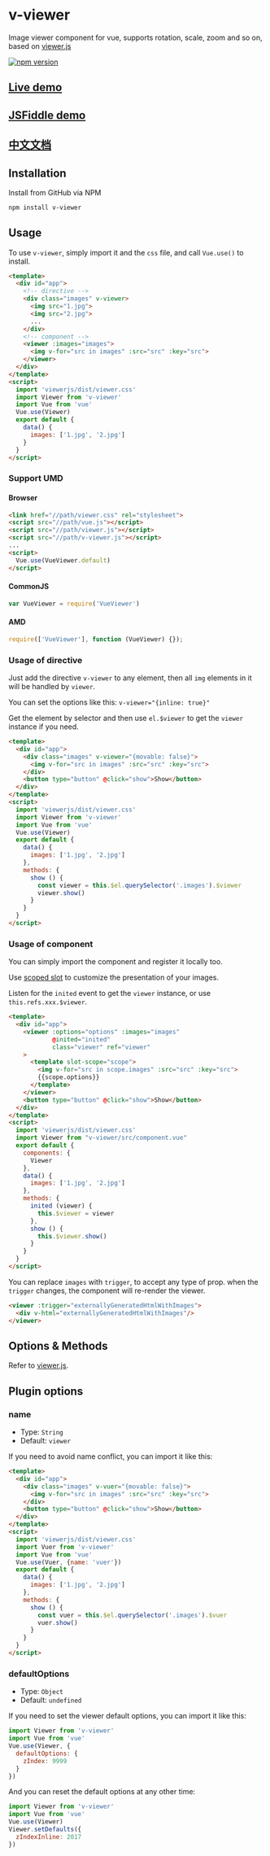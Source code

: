 # v-viewer
Image viewer component for vue, supports rotation, scale, zoom and so on, based on [viewer.js](https://github.com/fengyuanchen/viewerjs)

[![npm version](https://badge.fury.io/js/v-viewer.svg)](https://badge.fury.io/js/v-viewer)

## [Live demo](http://mirari.github.io/v-viewer/)

## [JSFiddle demo](https://jsfiddle.net/mirari/n1L0gxtv/)

## [中文文档](http://mirari.cc/2017/08/27/Vue%E5%9B%BE%E7%89%87%E6%B5%8F%E8%A7%88%E7%BB%84%E4%BB%B6v-viewer%EF%BC%8C%E6%94%AF%E6%8C%81%E6%97%8B%E8%BD%AC%E3%80%81%E7%BC%A9%E6%94%BE%E3%80%81%E7%BF%BB%E8%BD%AC%E7%AD%89%E6%93%8D%E4%BD%9C/)

## Installation 
Install from GitHub via NPM
```bash
npm install v-viewer
```

## Usage

To use `v-viewer`, simply import it and the `css` file, and call `Vue.use()` to install.

```html
<template>
  <div id="app">
    <!-- directive -->
    <div class="images" v-viewer>
      <img src="1.jpg">
      <img src="2.jpg">
      ...
    </div>
    <!-- component -->
    <viewer :images="images">
      <img v-for="src in images" :src="src" :key="src">
    </viewer>
  </div>
</template>
<script>
  import 'viewerjs/dist/viewer.css'
  import Viewer from 'v-viewer'
  import Vue from 'vue'
  Vue.use(Viewer)
  export default {
    data() {
      images: ['1.jpg', '2.jpg']
    }
  }
</script>
```


### Support UMD

#### Browser
```html
<link href="//path/viewer.css" rel="stylesheet">
<script src="//path/vue.js"></script>
<script src="//path/viewer.js"></script>
<script src="//path/v-viewer.js"></script>
...
<script>
  Vue.use(VueViewer.default)
</script>
```

#### CommonJS
```javascript
var VueViewer = require('VueViewer')
```

#### AMD
```javascript
require(['VueViewer'], function (VueViewer) {});
```

### Usage of directive
Just add the directive `v-viewer` to any element, then all `img` elements in it will be handled by `viewer`.

You can set the options like this: `v-viewer="{inline: true}"`

Get the element by selector and then use `el.$viewer` to get the `viewer` instance if you need.

```html
<template>
  <div id="app">
    <div class="images" v-viewer="{movable: false}">
      <img v-for="src in images" :src="src" :key="src">
    </div>
    <button type="button" @click="show">Show</button>
  </div>
</template>
<script>
  import 'viewerjs/dist/viewer.css'
  import Viewer from 'v-viewer'
  import Vue from 'vue'
  Vue.use(Viewer)
  export default {
    data() {
      images: ['1.jpg', '2.jpg']
    },
    methods: {
      show () {
        const viewer = this.$el.querySelector('.images').$viewer
        viewer.show()
      }
    }
  }
</script>
```

### Usage of component
You can simply import the component and register it locally too.

Use [scoped slot](https://vuejs.org/v2/guide/components.html#Scoped-Slots) to customize the presentation of your images.

Listen for the `inited` event to get the `viewer` instance, or use `this.refs.xxx.$viewer`.

```html
<template>
  <div id="app">
    <viewer :options="options" :images="images"
            @inited="inited"
            class="viewer" ref="viewer"
    >
      <template slot-scope="scope">
        <img v-for="src in scope.images" :src="src" :key="src">
        {{scope.options}}
      </template>
    </viewer>
    <button type="button" @click="show">Show</button>
  </div>
</template>
<script>
  import 'viewerjs/dist/viewer.css'
  import Viewer from "v-viewer/src/component.vue"
  export default {
    components: {
      Viewer
    },
    data() {
      images: ['1.jpg', '2.jpg']
    },
    methods: {
      inited (viewer) {
        this.$viewer = viewer
      },
      show () {
        this.$viewer.show()
      }
    }
  }
</script>
```

You can replace `images` with `trigger`, to accept any type of prop.
when the `trigger` changes, the component will re-render the viewer.
```html
<viewer :trigger="externallyGeneratedHtmlWithImages">
  <div v-html="externallyGeneratedHtmlWithImages"/>
</viewer>
```

## Options & Methods 

Refer to [viewer.js](https://github.com/fengyuanchen/viewerjs).

## Plugin options
### name

- Type: `String`
- Default: `viewer`

If you need to avoid name conflict, you can import it like this:

```html
<template>
  <div id="app">
    <div class="images" v-vuer="{movable: false}">
      <img v-for="src in images" :src="src" :key="src">
    </div>
    <button type="button" @click="show">Show</button>
  </div>
</template>
<script>
  import 'viewerjs/dist/viewer.css'
  import Vuer from 'v-viewer'
  import Vue from 'vue'
  Vue.use(Vuer, {name: 'vuer'})
  export default {
    data() {
      images: ['1.jpg', '2.jpg']
    },
    methods: {
      show () {
        const vuer = this.$el.querySelector('.images').$vuer
        vuer.show()
      }
    }
  }
</script>
```

### defaultOptions

- Type: `Object`
- Default: `undefined`

If you need to set the viewer default options, you can import it like this:
```javascript
import Viewer from 'v-viewer'
import Vue from 'vue'
Vue.use(Viewer, {
  defaultOptions: {
    zIndex: 9999
  }
})
```

And you can reset the default options at any other time:
```javascript
import Viewer from 'v-viewer'
import Vue from 'vue'
Vue.use(Viewer)
Viewer.setDefaults({
  zIndexInline: 2017
})
```
